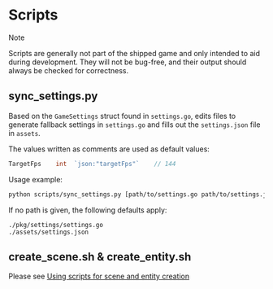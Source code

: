 <!-- LTeX: language=en-US -->
# Scripts
> [!NOTE]
> Scripts are generally not part of the shipped game and only intended to aid
> during development. They will not be bug-free, and their output should always
> be checked for correctness.

## sync_settings.py
Based on the `GameSettings` struct found in `settings.go`, edits files to
generate fallback settings in `settings.go` and fills out the `settings.json`
file in `assets`. 

The values written as comments are used as default values:
```go
TargetFps    int  `json:"targetFps"`    // 144
```

Usage example:
```bash
python scripts/sync_settings.py [path/to/settings.go path/to/settings.json]
```

If no path is given, the following defaults apply: 
```
./pkg/settings/settings.go
./assets/settings.json
```

## create_scene.sh & create_entity.sh
Please see [Using scripts for scene and entity creation](https://github.com/wintermute-cell/cowboy-gorl/blob/gui/documentation/creating-scenes-and-entities.md#recommended-using-scripts-for-creation)
